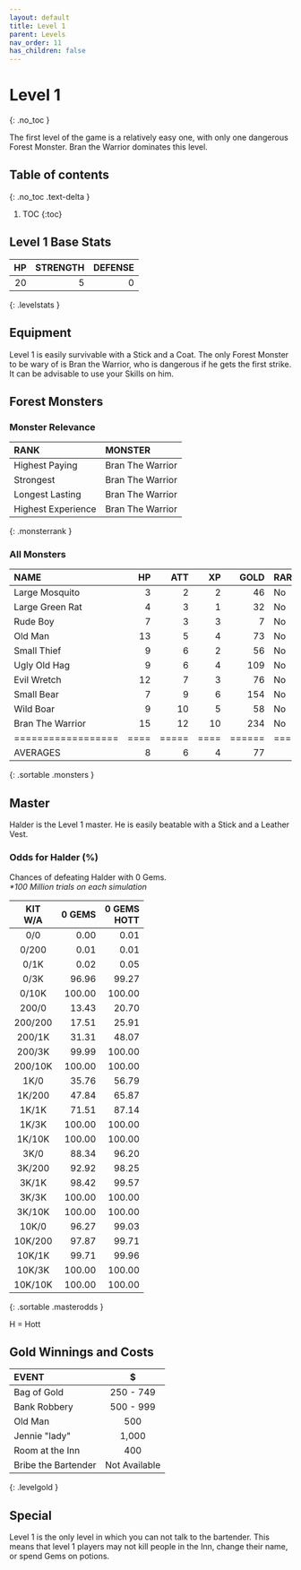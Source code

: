 ```yaml
---
layout: default
title: Level 1
parent: Levels
nav_order: 11
has_children: false
---
```

# Level 1
{: .no_toc }

The first level of the game is a relatively easy one, with only one dangerous Forest Monster. Bran the Warrior dominates this level.

## Table of contents
{: .no_toc .text-delta }

1. TOC
{:toc}

## Level 1 Base Stats

| HP | STRENGTH | DEFENSE |
|---:|---------:|--------:|
| 20 |        5 |       0 |
{: .levelstats }
  
## Equipment

Level 1 is easily survivable with a Stick and a Coat. The only Forest Monster to be wary of is Bran the Warrior, who is dangerous if he gets the first strike. It can be advisable to use your Skills on him.

## Forest Monsters

### Monster Relevance

| RANK               | MONSTER          |
|:-------------------|:-----------------|
| Highest Paying     | Bran The Warrior |
| Strongest          | Bran The Warrior |
| Longest Lasting    | Bran The Warrior |
| Highest Experience | Bran The Warrior |
{: .monsterrank }
  
### All Monsters

| NAME             | HP | ATT | XP | GOLD | RARE | WEAPON        | 
|:-----------------|---:|----:|---:|-----:|:-----|:--------------|
| Large Mosquito   |  3 |   2 |  2 |   46 | No   | Blood Sucker  | 
| Large Green Rat  |  4 |   3 |  1 |   32 | No   | Sharp Teeth   | 
| Rude Boy         |  7 |   3 |  3 |    7 | No   | Cudgel        | 
| Old Man          | 13 |   5 |  4 |   73 | No   | Cane          | 
| Small Thief      |  9 |   6 |  2 |   56 | No   | Small Dagger  | 
| Ugly Old Hag     |  9 |   6 |  4 |  109 | No   | Garlic Breath | 
| Evil Wretch      | 12 |   7 |  3 |   76 | No   | Finger Nail   | 
| Small Bear       |  7 |   9 |  6 |  154 | No   | Claws         | 
| Wild Boar        |  9 |  10 |  5 |   58 | No   | Sharp Tusks   | 
| Bran The Warrior | 15 |  12 | 10 |  234 | No   | Short Sword   | 
|==================|====|=====|====|======|======|===============|
| AVERAGES         |  8 |   6 |  4 |   77 |      |               | 
{: .sortable .monsters }
  
## Master

Halder is the Level 1 master. He is easily beatable with a Stick and a Leather Vest.

### Odds for Halder (%)

Chances of defeating Halder with 0 Gems.<br><span class="oddsinfo">*\*100 Million trials on each simulation*</span>

| KIT<br>W/A | 0 GEMS<br> | 0 GEMS<br>HOTT |
|:----------:|-----------:|---------------:|
| 0/0        |       0.00 |           0.01 |
| 0/200      |       0.01 |           0.01 |
| 0/1K       |       0.02 |           0.05 |
| 0/3K       |      96.96 |          99.27 |
| 0/10K      |     100.00 |         100.00 |
| 200/0      |      13.43 |          20.70 |
| 200/200    |      17.51 |          25.91 |
| 200/1K     |      31.31 |          48.07 |
| 200/3K     |      99.99 |         100.00 |
| 200/10K    |     100.00 |         100.00 |
| 1K/0       |      35.76 |          56.79 |
| 1K/200     |      47.84 |          65.87 |
| 1K/1K      |      71.51 |          87.14 |
| 1K/3K      |     100.00 |         100.00 |
| 1K/10K     |     100.00 |         100.00 |
| 3K/0       |      88.34 |          96.20 |
| 3K/200     |      92.92 |          98.25 |
| 3K/1K      |      98.42 |          99.57 |
| 3K/3K      |     100.00 |         100.00 |
| 3K/10K     |     100.00 |         100.00 |
| 10K/0      |      96.27 |          99.03 |
| 10K/200    |      97.87 |          99.71 |
| 10K/1K     |      99.71 |          99.96 |
| 10K/3K     |     100.00 |         100.00 |
| 10K/10K    |     100.00 |         100.00 |
{: .sortable .masterodds }
  
<span class="masteroddsfooter">H = Hott</span>

## Gold Winnings and Costs

| EVENT               | $             |
|:--------------------|:-------------:|
| Bag of Gold         | 250 - 749     |
| Bank Robbery        | 500 - 999     |
| Old Man             | 500           |
| Jennie "lady"       | 1,000         |
| Room at the Inn     | 400           |
| Bribe the Bartender | Not Available |
{: .levelgold }
  

## Special

Level 1 is the only level in which you can not talk to the bartender. This means that level 1 players may not kill people in the Inn, change their name, or spend Gems on potions.
